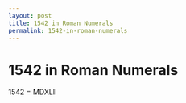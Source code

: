 ```yaml
---
layout: post
title: 1542 in Roman Numerals
permalink: 1542-in-roman-numerals
---
```


# 1542 in Roman Numerals

1542 = MDXLII
